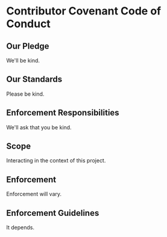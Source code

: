 # Contributor Covenant Code of Conduct

## Our Pledge

We'll be kind.

## Our Standards

Please be kind.

## Enforcement Responsibilities

We'll ask that you be kind.

## Scope

Interacting in the context of this project.

## Enforcement

Enforcement will vary.

## Enforcement Guidelines

It depends.